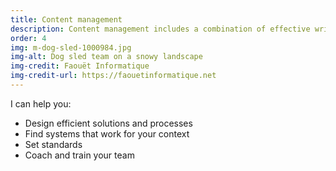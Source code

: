 ```yaml
---
title: Content management
description: Content management includes a combination of effective writing, single source publishing, media asset management and the publishing lifecycle.
order: 4
img: m-dog-sled-1000984.jpg
img-alt: Dog sled team on a snowy landscape
img-credit: Faouët Informatique
img-credit-url: https://faouetinformatique.net
---
```

I can help you:

- Design efficient solutions and processes
- Find systems that work for your context
- Set standards
- Coach and train your team